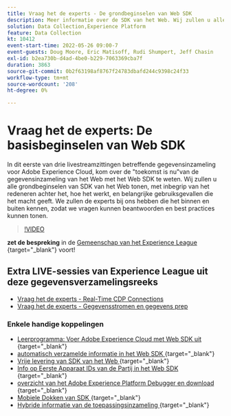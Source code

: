 ```yaml
---
title: Vraag het de experts - De grondbeginselen van Web SDK
description: Meer informatie over de SDK van het Web. Wij zullen u alle grondbeginselen van SDK van het Web tonen, met inbegrip van het redeneren achter het, hoe het werkt, en belangrijke gebruiksgevallen die het macht geeft.
solution: Data Collection,Experience Platform
feature: Data Collection
kt: 10412
event-start-time: 2022-05-26 09:00-7
event-guests: Doug Moore, Eric Matisoff, Rudi Shumpert, Jeff Chasin
exl-id: b2ea730b-d4ad-4be0-b229-7063369cba7f
duration: 3863
source-git-commit: 0b2f63198af8767f24783dbafd244c9398c24f33
workflow-type: tm+mt
source-wordcount: '208'
ht-degree: 0%

---
```


# Vraag het de experts: De basisbeginselen van Web SDK

In dit eerste van drie livestreamzittingen betreffende gegevensinzameling voor Adobe Experience Cloud, kom over de &quot;toekomst is nu&quot;van de gegevensinzameling van het Web met het Web SDK te weten. Wij zullen u alle grondbeginselen van SDK van het Web tonen, met inbegrip van het redeneren achter het, hoe het werkt, en belangrijke gebruiksgevallen die het macht geeft. We zullen de experts bij ons hebben die het binnen en buiten kennen, zodat we vragen kunnen beantwoorden en best practices kunnen tonen.

>[!VIDEO](https://video.tv.adobe.com/v/343335/?quality=12&learn=on)

**zet de bespreking** in de [ Gemeenschap van het Experience League ](https://experienceleaguecommunities.adobe.com/t5/adobe-experience-platform-launch/experience-league-live-post-session-discussion-the-basics-of-web/m-p/454159#M283){target="_blank"}  voort!

## Extra LIVE-sessies van Experience League uit deze gegevensverzamelingsreeks

* [Vraag het de experts - Real-Time CDP Connections](exl-live-episode-06-23-22.md)
* [Vraag het de experts - Gegevensstromen en gegevens prep](exl-live-episode-07-21-22.md)

### Enkele handige koppelingen

* [ Leerprogramma: Voer Adobe Experience Cloud met Web SDK uit ](https://experienceleague.adobe.com/docs/platform-learn/implement-web-sdk/overview.html?lang=nl-NL){target="_blank"} 
* [ automatisch verzamelde informatie in het Web SDK ](https://experienceleague.adobe.com/docs/experience-platform/edge/data-collection/automatic-information.html?lang=nl-NL){target="_blank"} 
* [ Vrije levering van SDK van het Web ](https://adobe.ly/websdkaccess){target="_blank"} 
* [ Info op Eerste Apparaat IDs van de Partij in het Web SDK ](https://experienceleague.adobe.com/docs/experience-platform/edge/identity/first-party-device-ids.html?lang=nl-NL){target="_blank"} 
* [ overzicht van het Adobe Experience Platform Debugger en download ](https://experienceleague.adobe.com/docs/platform-learn/data-collection/debugger/overview.html?lang=nl-NL){target="_blank"} 
* [ Mobiele Dokken van SDK ](https://developer.adobe.com/client-sdks/documentation/){target="_blank"} 
* [ Hybride informatie van de toepassingsinzameling ](https://experienceleague.adobe.com/docs/mobile-services/ios/sdk-reference-ios/hybrid-app.html?lang=nl-NL){target="_blank"} 

